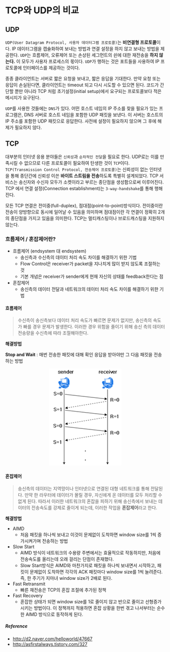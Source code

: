 # TCP와 UDP의 비교

## UDP

`UDP(User Datagram Protocol, 사용자 데이터그램 프로토콜)`는 **비연결형 프로토콜**이다. IP 데이터그램을 캡슐화하여 보내는 방법과 연결 설정을 하지 않고 보내는 방법을 제공한다. `UDP`는 흐름제어, 오류제어 또는 손상된 세그먼트의 쉰에 대한 재전송을 **하지 않는다.** 이 모두가 사용자 프로세스의 몫이다. `UDP`가 행하는 것은 포트들을 사용하여 IP 프로토콜에 인터페이스를 제공하는 것이다.

종종 클라이언트는 서버로 짧은 요청을 보내고, 짧은 응답을 기대한다. 만약 요청 또는 응답이 손실된다면, 클라이언트는 timeout 되고 다시 시도할 수 있으면 된다. 코드가 간단할 뿐만 아니라 TCP 처럼 초기설정(initial setup)에서 요구되는 프로토콜보다 적은 메시지가 요구된다.

`UDP`를 사용한 것들에는 `DNS`가 있다. 어떤 호스트 네임의 IP 주소를 찾을 필요가 있는 프로그램은, DNS 서버로 호스트 네임을 포함한 UDP 패킷을 보낸다. 이 서버는 호스트의 IP 주소를 포함한 UDP 패킷으로 응답한다. 사전에 설정이 필요하지 않으며 그 후에 해제가 필요하지 않다.



## TCP

대부분의 인터넷 응용 분야들은 `신뢰성`과 `순차적인 전달`을 필요로 한다. UDP로는 이를 만족시킬 수 없으므로 다른 프로토콜이 필요하여 탄생한 것이 `TCP`이다. `TCP(Transmission Control Protocol, 전송제어 프로토콜)`는 신뢰성이 없는 인터넷을 통해 종단간에 신뢰성 이쓴 **바이트 스트림을 전송**하도록 특별히 설계되었다. TCP 서비스는 송신자와 수신자 모두가 소켓이라고 부르는 종단점을 생성함으로써 이루어진다. TCP 에서 연결 설정(Connection establishment)는 `3-way-handshake`를 통해 행해진다.

모든 TCP 연결은 전이중(full-duplex), 점대점(point-to-point)방식이다. 전이중이란 전송이 양방향으로 동시에 일어날 수 있음을 의미하며 점대점이란 각 연결이 정확히 2개의 종단점을 가지고 있음을 의미한다. TCP는 멀티캐스팅이나 브로드캐스팅을 지원하지 않는다.



### 흐름제어 / 혼잡제어란?

- 흐름제어 (endsystem 대 endsystem)
  - 송신측과 수신측의 데이터 처리 속도 차이를 해결하기 위한 기법
  - Flow Control은 receiver가 packet을 지나치게 많이 받지 않도록 조절하는 것
  - 기본 개념은 receiver가 sender에게 현재 자신의 상태를 feedback한다는 점
- 혼잡제어
  - 송신측의 데이터 전달과 네트워크의 데이터 처리 속도 차이를 해결하기 위한 기법



#### 흐름제어

> 수신측이 송신측보다 데이터 처리 속도가 빠르면 문제가 없지만, 송신측의 속도가 빠를 경우 문제가 발생한다. 이러한 경우 위험을 줄이기 위해 송신 측의 데이터 전송량을 수신측에 따라 조절해야한다.

**해결방법**

**Stop and Wait** : 매번 전송한 패킷에 대해 확인 응답을 받아야만 그 다음 패킷을 전송하는 방법

<p align="center">
    <img src="../assets/img/StopAndWait.png"/>
</p>



#### 혼잡제어

> 송신측의 데이터는 지역망이나 인터넷으로 연결된 대형 네트워크를 통해 전달된다. 만약 한 라우터에 데이터가 몰릴 경우, 자신에게 온 데이터를 모두 처리할 수 없게 된다. 따라서 이러한 네트워크의 혼잡을 피하기 위해 송신측에서 보내는 데이터의 전송속도를 강제로 줄이게 되는데, 이러한 작업을 **혼잡제어**라고 한다.

**해결방법**

- AIMD
  - 처음 패킷을 하나씩 보내고 이것이 문제없이 도착하면 window size를 1씩 증가시켜가며 전송하는 방법
- Slow Start
  - AIMD 방식이 네트워크의 수용량 주변에서는 효율적으로 작동하지만, 처음에 전송속도를 올리는데 오래 걸리는 단점이 존재했다.
  - Slow Start방식은 AIMD와 마찬가지로 패킷을 하나씩 보내면서 시작하고, 패킷이 문제없이 도착하면 각각의 ACK 패킷마다 window size를 1씩 늘려준다. 즉, 한 주기가 지마녀 window size가 2배로 된다.
- Fast Retransmit
  - 빠른 재전송은 TCP의 혼잡 조절에 추가된 정책
- Fast Recovery
  - 혼잡한 상태가 되면 window size를 1로 줄이지 않고 반으로 줄이고 선형증가 시키는 방법이다. 이 정책까지 적용하면 혼잡 상황을 한번 겪고 나서부터는 순수한 AIMD 방식으로 동작하게 된다.



##### Reference

- http://d2.naver.com/helloworld/47667
- http://asfirstalways.tistory.com/327

